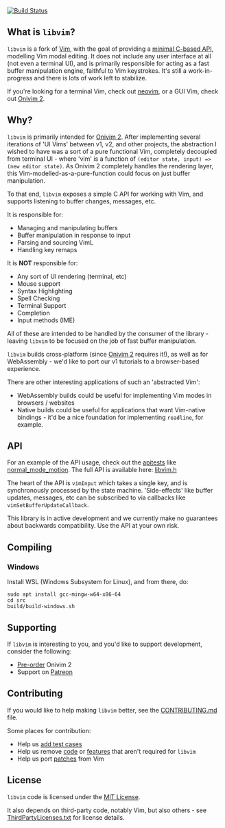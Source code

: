 [![Build Status](https://dev.azure.com/onivim/oni2/_apis/build/status/onivim.libvim?branchName=master)](https://dev.azure.com/onivim/oni2/_build/latest?definitionId=4&branchName=master)

## What is `libvim`?

`libvim` is a fork of [Vim](https://github.com/vim/vim), with the goal of providing a [minimal C-based API](https://github.com/onivim/libvim/blob/master/src/libvim.h), modelling Vim modal editing. It does not include any user interface at all (not even a terminal UI), and is primarily responsible for acting as a fast buffer manipulation engine, faithful to Vim keystrokes. It's still a work-in-progress and there is lots of work left to stabilize.

If you're looking for a terminal Vim, check out [neovim](https://github.com/neovim/neovim), or a GUI Vim, check out [Onivim 2](https://v2.onivim.io).

## Why?

`libvim` is primarily intended for [Onivim 2](https://v2.onivim.io). After implementing several iterations of 'UI Vims' between v1, v2, and other projects, the abstraction I wished to have was a sort of a pure functional Vim, completely decoupled from terminal UI - where 'vim' is a function of `(editor state, input) => (new editor state)`. As Onivim 2 completely handles the rendering layer, this Vim-modelled-as-a-pure-function could focus on just buffer manipulation.

To that end, `libvim` exposes a simple C API for working with Vim, and supports listening to buffer changes, messages, etc. 

It is responsible for:
- Managing and manipulating buffers
- Buffer manipulation in response to input
- Parsing and sourcing VimL
- Handling key remaps

It is __NOT__ responsible for:
- Any sort of UI rendering (terminal, etc)
- Mouse support
- Syntax Highlighting
- Spell Checking
- Terminal Support
- Completion
- Input methods (IME)

All of these are intended to be handled by the consumer of the library - leaving `libvim` to be focused on the job of fast buffer manipulation.

`libvim` builds cross-platform (since [Onivim 2](https://v2.onivim.io) requires it!), as well as for WebAssembly - we'd like to port our v1 tutorials to a browser-based experience.

There are other interesting applications of such an 'abstracted Vim':
- WebAssembly builds could be useful for implementing Vim modes in browsers / websites
- Native builds could be useful for applications that want Vim-native bindings - it'd be a nice foundation for implementing `readline`, for example.

## API

For an example of the API usage, check out the [apitests](https://github.com/onivim/libvim/blob/master/src/apitest) like [normal_mode_motion](https://github.com/onivim/libvim/blob/master/src/apitest/normal_mode_motion.c). The full API is available here: [libvim.h](https://github.com/onivim/libvim/blob/master/src/libvim.h)

The heart of the API is `vimInput` which takes a single key, and is synchronously processed by the state machine. 'Side-effects' like buffer updates, messages, etc can be subscribed to via callbacks like `vimSetBufferUpdateCallback`.

This library is in active development and we currently make no guarantees about backwards compatibility. Use the API at your own risk.

## Compiling ##

### Windows

Install WSL (Windows Subsystem for Linux), and from there, do:

```
sudo apt install gcc-mingw-w64-x86-64
cd src
build/build-windows.sh
```

## Supporting

If `libvim` is interesting to you, and you'd like to support development, consider the following:

- [Pre-order](https://v2.onivim.io) Onivim 2
- Support on [Patreon](https://www.patreon.com/onivim)

## Contributing

If you would like to help making `libvim` better, see the [CONTRIBUTING.md](https://github.com/vim/vim/blob/master/CONTRIBUTING.md) file.

Some places for contribution:
- Help us [add test cases](https://github.com/onivim/libvim/tree/master/src/apitest)
- Help us remove [code](https://github.com/onivim/libvim/pull/31) or [features](https://github.com/onivim/libvim/pull/30) that aren't required for `libvim`
- Help us port [patches](https://github.com/vim/vim/commits/master) from Vim

## License

`libvim` code is licensed under the [MIT License](./LICENSE).

It also depends on third-party code, notably Vim, but also others - see [ThirdPartyLicenses.txt](./ThirdPartyLicenses.txt) for license details.

